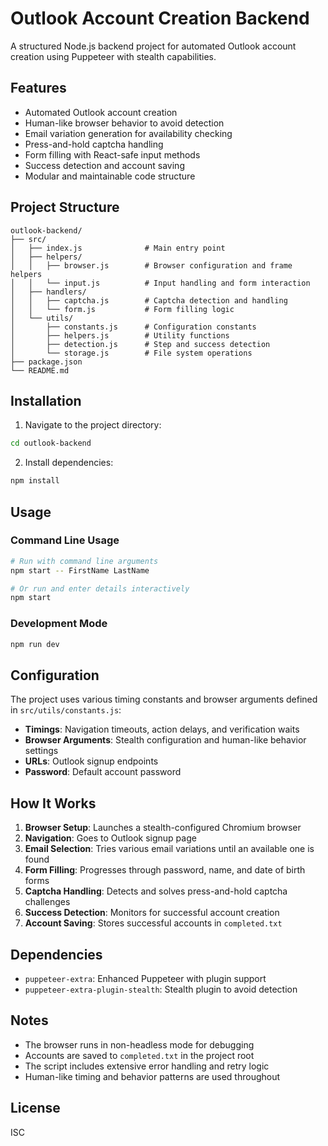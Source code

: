 # Outlook Account Creation Backend

A structured Node.js backend project for automated Outlook account creation using Puppeteer with stealth capabilities.

## Features

- Automated Outlook account creation
- Human-like browser behavior to avoid detection
- Email variation generation for availability checking
- Press-and-hold captcha handling
- Form filling with React-safe input methods
- Success detection and account saving
- Modular and maintainable code structure

## Project Structure

```
outlook-backend/
├── src/
│   ├── index.js              # Main entry point
│   ├── helpers/
│   │   ├── browser.js        # Browser configuration and frame helpers
│   │   └── input.js          # Input handling and form interaction
│   ├── handlers/
│   │   ├── captcha.js        # Captcha detection and handling
│   │   └── form.js           # Form filling logic
│   └── utils/
│       ├── constants.js      # Configuration constants
│       ├── helpers.js        # Utility functions
│       ├── detection.js      # Step and success detection
│       └── storage.js        # File system operations
├── package.json
└── README.md
```

## Installation

1. Navigate to the project directory:
```bash
cd outlook-backend
```

2. Install dependencies:
```bash
npm install
```

## Usage

### Command Line Usage

```bash
# Run with command line arguments
npm start -- FirstName LastName

# Or run and enter details interactively
npm start
```

### Development Mode

```bash
npm run dev
```

## Configuration

The project uses various timing constants and browser arguments defined in `src/utils/constants.js`:

- **Timings**: Navigation timeouts, action delays, and verification waits
- **Browser Arguments**: Stealth configuration and human-like behavior settings
- **URLs**: Outlook signup endpoints
- **Password**: Default account password

## How It Works

1. **Browser Setup**: Launches a stealth-configured Chromium browser
2. **Navigation**: Goes to Outlook signup page
3. **Email Selection**: Tries various email variations until an available one is found
4. **Form Filling**: Progresses through password, name, and date of birth forms
5. **Captcha Handling**: Detects and solves press-and-hold captcha challenges
6. **Success Detection**: Monitors for successful account creation
7. **Account Saving**: Stores successful accounts in `completed.txt`

## Dependencies

- `puppeteer-extra`: Enhanced Puppeteer with plugin support
- `puppeteer-extra-plugin-stealth`: Stealth plugin to avoid detection

## Notes

- The browser runs in non-headless mode for debugging
- Accounts are saved to `completed.txt` in the project root
- The script includes extensive error handling and retry logic
- Human-like timing and behavior patterns are used throughout

## License

ISC
